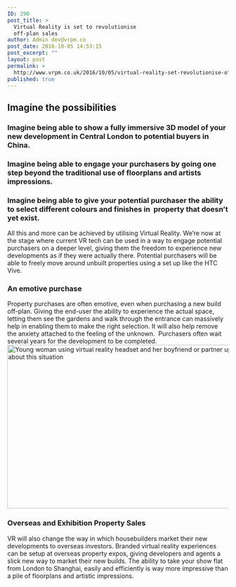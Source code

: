 ```yaml
---
ID: 290
post_title: >
  Virtual Reality is set to revolutionise
  off-plan sales
author: Admin dev@vrpm.co
post_date: 2016-10-05 14:53:15
post_excerpt: ""
layout: post
permalink: >
  http://www.vrpm.co.uk/2016/10/05/virtual-reality-set-revolutionise-off-plan-sales/
published: true
---
```

<h2>Imagine the possibilities</h2>
<h3><strong>Imagine being able to show a fully immersive 3D model of your new development in Central London to potential buyers in China.</strong></h3>
<h3><strong>Imagine being able to engage your purchasers by going one step beyond the traditional use of floorplans and artists impressions.</strong></h3>
<h3><strong>Imagine being able to give your potential purchaser the ability to select different colours and finishes in  property that doesn’t yet exist.</strong></h3>
All this and more can be achieved by utilising Virtual Reality. We’re now at the stage where current VR tech can be used in a way to engage potential purchasers on a deeper level, giving them the freedom to experience new developments as if they were actually there. Potential purchasers will be able to freely move around unbuilt properties using a set up like the HTC Vive.
<h3>An emotive purchase</h3>
Property purchases are often emotive, even when purchasing a new build off-plan. Giving the end-user the ability to experience the actual space, letting them see the gardens and walk through the entrance can massively help in enabling them to make the right selection. It will also help remove the anxiety attached to the feeling of the unknown.  Purchasers often wait several years for the development to be completed.

<img class=" wp-image-299" src="http://www.vrpm.co.uk/wp-content/uploads/2016/10/AdobeStock_104744243-300x200.jpeg" alt="Young woman using virtual reality headset and her boyfriend or partner upset about this situation" width="560" height="373" />
<h3>Overseas and Exhibition Property Sales</h3>
VR will also change the way in which housebuilders market their new developments to overseas investors. Branded virtual reality experiences can be setup at overseas property expos, giving developers and agents a slick new way to market their new builds. The ability to take your show flat from London to Shanghai, easily and efficiently is way more impressive than a pile of floorplans and artistic impressions.

&nbsp;